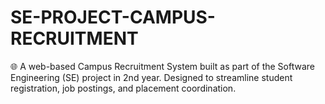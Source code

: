 # SE-PROJECT-CAMPUS-RECRUITMENT
🌐 A web-based Campus Recruitment System built as part of the Software Engineering (SE) project in 2nd year. Designed to streamline student registration, job postings, and placement coordination.
